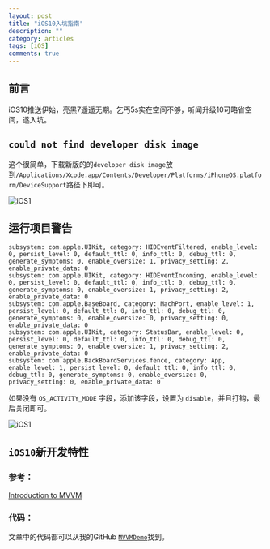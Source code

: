 ```yaml
---
layout: post
title: "iOS10入坑指南"
description: ""
category: articles
tags: [iOS]
comments: true
---
```


## 前言

iOS10推送伊始，亮黑7遥遥无期。乞丐5s实在空间不够，听闻升级10可略省空间，遂入坑。

## `could not find developer disk image`

这个很简单，下载新版的的`developer disk image`放到`/Applications/Xcode.app/Contents/Developer/Platforms/iPhoneOS.platform/DeviceSupport`路径下即可。

![iOS1](https://lettleprince.github.io/images/20160921-iOS10/iOS10_1.jpg)

## 运行项目警告

```
subsystem: com.apple.UIKit, category: HIDEventFiltered, enable_level: 0, persist_level: 0, default_ttl: 0, info_ttl: 0, debug_ttl: 0, generate_symptoms: 0, enable_oversize: 1, privacy_setting: 2, enable_private_data: 0
subsystem: com.apple.UIKit, category: HIDEventIncoming, enable_level: 0, persist_level: 0, default_ttl: 0, info_ttl: 0, debug_ttl: 0, generate_symptoms: 0, enable_oversize: 1, privacy_setting: 2, enable_private_data: 0
subsystem: com.apple.BaseBoard, category: MachPort, enable_level: 1, persist_level: 0, default_ttl: 0, info_ttl: 0, debug_ttl: 0, generate_symptoms: 0, enable_oversize: 0, privacy_setting: 0, enable_private_data: 0
subsystem: com.apple.UIKit, category: StatusBar, enable_level: 0, persist_level: 0, default_ttl: 0, info_ttl: 0, debug_ttl: 0, generate_symptoms: 0, enable_oversize: 1, privacy_setting: 2, enable_private_data: 0
subsystem: com.apple.BackBoardServices.fence, category: App, enable_level: 1, persist_level: 0, default_ttl: 0, info_ttl: 0, debug_ttl: 0, generate_symptoms: 0, enable_oversize: 0, privacy_setting: 0, enable_private_data: 0
```

如果没有 `OS_ACTIVITY_MODE` 字段，添加该字段，设置为 `disable`，并且打钩，最后关闭即可。

![iOS1](https://lettleprince.github.io/images/20160921-iOS10/iOS10_2.png)

## `iOS10`新开发特性



### 参考：

[Introduction to MVVM](https://www.objc.io/issues/13-architecture/mvvm/)

### 代码：
文章中的代码都可以从我的GitHub [`MVVMDemo`](https://github.com/lettleprince/MVVMM)找到。

